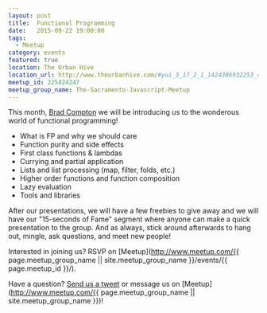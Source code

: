 ```yaml
---
layout: post
title:  Functional Programming
date:   2015-09-22 19:00:00
tags:
  - Meetup
category: events
featured: true
location: The Urban Hive
location_url: http://www.theurbanhive.com/#yui_3_17_2_1_1424386932253_440
meetup_id: 225424247
meetup_group_name: The-Sacramento-Javascript-Meetup
---
```


This month, [Brad Compton](https://github.com/Bradcomp) we will be introducing
us to the wonderous world of functional programming!

<!-- more -->

* What is FP and why we should care
* Function purity and side effects
* First class functions & lambdas
* Currying and partial application
* Lists and list processing (map, filter, folds, etc.)
* Higher order functions and function composition
* Lazy evaluation
* Tools and libraries

After our presentations, we will have a few freebies to give away and we will
have our "15-seconds of Fame" segment where anyone can make a quick
presentation to the group. And as always, stick around afterwards to hang out,
mingle, ask questions, and meet new people!

Interested in joining us? RSVP on
[Meetup](http://www.meetup.com/{{ page.meetup_group_name || site.meetup_group_name }}/events/{{ page.meetup_id }}/).

Have a question? [Send us a tweet](https://twitter.com/sac_js) or message us
on [Meetup](http://www.meetup.com/{{ page.meetup_group_name || site.meetup_group_name }})!
